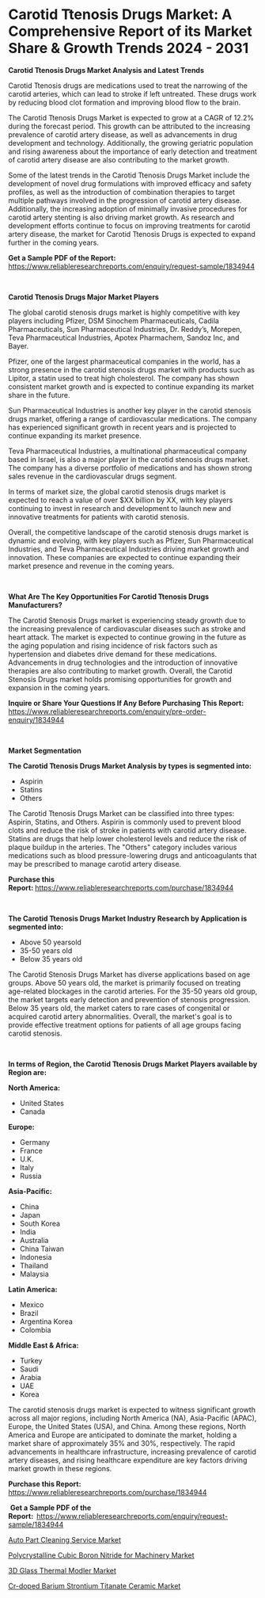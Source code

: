 <p><h1>Carotid Ttenosis Drugs Market: A Comprehensive Report of its Market Share & Growth Trends 2024 - 2031</h1></p><p><strong>Carotid Ttenosis Drugs Market Analysis and Latest Trends</strong></p>
<p><p>Carotid Ttenosis drugs are medications used to treat the narrowing of the carotid arteries, which can lead to stroke if left untreated. These drugs work by reducing blood clot formation and improving blood flow to the brain.</p><p>The Carotid Ttenosis Drugs Market is expected to grow at a CAGR of 12.2% during the forecast period. This growth can be attributed to the increasing prevalence of carotid artery disease, as well as advancements in drug development and technology. Additionally, the growing geriatric population and rising awareness about the importance of early detection and treatment of carotid artery disease are also contributing to the market growth.</p><p>Some of the latest trends in the Carotid Ttenosis Drugs Market include the development of novel drug formulations with improved efficacy and safety profiles, as well as the introduction of combination therapies to target multiple pathways involved in the progression of carotid artery disease. Additionally, the increasing adoption of minimally invasive procedures for carotid artery stenting is also driving market growth. As research and development efforts continue to focus on improving treatments for carotid artery disease, the market for Carotid Ttenosis Drugs is expected to expand further in the coming years.</p></p>
<p><strong>Get a Sample PDF of the Report:&nbsp;</strong> <a href="https://www.reliableresearchreports.com/enquiry/request-sample/1834944">https://www.reliableresearchreports.com/enquiry/request-sample/1834944</a></p>
<p>&nbsp;</p>
<p><strong>Carotid Ttenosis Drugs Major Market Players</strong></p>
<p><p>The global carotid stenosis drugs market is highly competitive with key players including Pfizer, DSM Sinochem Pharmaceuticals, Cadila Pharmaceuticals, Sun Pharmaceutical Industries, Dr. Reddy’s, Morepen, Teva Pharmaceutical Industries, Apotex Pharmachem, Sandoz Inc, and Bayer. </p><p>Pfizer, one of the largest pharmaceutical companies in the world, has a strong presence in the carotid stenosis drugs market with products such as Lipitor, a statin used to treat high cholesterol. The company has shown consistent market growth and is expected to continue expanding its market share in the future.</p><p>Sun Pharmaceutical Industries is another key player in the carotid stenosis drugs market, offering a range of cardiovascular medications. The company has experienced significant growth in recent years and is projected to continue expanding its market presence.</p><p>Teva Pharmaceutical Industries, a multinational pharmaceutical company based in Israel, is also a major player in the carotid stenosis drugs market. The company has a diverse portfolio of medications and has shown strong sales revenue in the cardiovascular drugs segment.</p><p>In terms of market size, the global carotid stenosis drugs market is expected to reach a value of over $XX billion by XX, with key players continuing to invest in research and development to launch new and innovative treatments for patients with carotid stenosis.</p><p>Overall, the competitive landscape of the carotid stenosis drugs market is dynamic and evolving, with key players such as Pfizer, Sun Pharmaceutical Industries, and Teva Pharmaceutical Industries driving market growth and innovation. These companies are expected to continue expanding their market presence and revenue in the coming years.</p></p>
<p>&nbsp;</p>
<p><strong>What Are The Key Opportunities For Carotid Ttenosis Drugs Manufacturers?</strong></p>
<p><p>The Carotid Stenosis Drugs market is experiencing steady growth due to the increasing prevalence of cardiovascular diseases such as stroke and heart attack. The market is expected to continue growing in the future as the aging population and rising incidence of risk factors such as hypertension and diabetes drive demand for these medications. Advancements in drug technologies and the introduction of innovative therapies are also contributing to market growth. Overall, the Carotid Stenosis Drugs market holds promising opportunities for growth and expansion in the coming years.</p></p>
<p><strong>Inquire or Share Your Questions If Any Before Purchasing This Report:</strong> <a href="https://www.reliableresearchreports.com/enquiry/pre-order-enquiry/1834944">https://www.reliableresearchreports.com/enquiry/pre-order-enquiry/1834944</a></p>
<p>&nbsp;</p>
<p><strong>Market Segmentation</strong></p>
<p><strong>The Carotid Ttenosis Drugs Market Analysis by types is segmented into:</strong></p>
<p><ul><li>Aspirin</li><li>Statins</li><li>Others</li></ul></p>
<p><p>The Carotid Ttenosis Drugs Market can be classified into three types: Aspirin, Statins, and Others. Aspirin is commonly used to prevent blood clots and reduce the risk of stroke in patients with carotid artery disease. Statins are drugs that help lower cholesterol levels and reduce the risk of plaque buildup in the arteries. The "Others" category includes various medications such as blood pressure-lowering drugs and anticoagulants that may be prescribed to manage carotid artery disease.</p></p>
<p><strong>Purchase this Report:&nbsp;</strong><a href="https://www.reliableresearchreports.com/purchase/1834944">https://www.reliableresearchreports.com/purchase/1834944</a></p>
<p>&nbsp;</p>
<p><strong>The Carotid Ttenosis Drugs Market Industry Research by Application is segmented into:</strong></p>
<p><ul><li>Above 50 yearsold</li><li>35-50 years old</li><li>Below 35 years old</li></ul></p>
<p><p>The Carotid Stenosis Drugs Market has diverse applications based on age groups. Above 50 years old, the market is primarily focused on treating age-related blockages in the carotid arteries. For the 35-50 years old group, the market targets early detection and prevention of stenosis progression. Below 35 years old, the market caters to rare cases of congenital or acquired carotid artery abnormalities. Overall, the market's goal is to provide effective treatment options for patients of all age groups facing carotid stenosis.</p></p>
<p>&nbsp;</p>
<p><strong>In terms of Region, the Carotid Ttenosis Drugs Market Players available by Region are:</strong></p>
<p>
    <p> <strong> North America: </strong>
        <ul>
            <li>United States</li>
            <li>Canada</li>
        </ul>
        </p> 
    <p> <strong> Europe: </strong>
        <ul>
            <li>Germany</li>
            <li>France</li>
            <li>U.K.</li>
            <li>Italy</li>
            <li>Russia</li>
        </ul>
        </p> 
    <p> <strong> Asia-Pacific: </strong>
        <ul>
            <li>China</li>
            <li>Japan</li>
            <li>South Korea</li>
            <li>India</li>
            <li>Australia</li>
            <li>China Taiwan</li>
            <li>Indonesia</li>
            <li>Thailand</li>
            <li>Malaysia</li>
        </ul>
        </p> 
    <p> <strong> Latin America: </strong>
        <ul>
            <li>Mexico</li>
            <li>Brazil</li>
            <li>Argentina Korea</li>
            <li>Colombia</li>
        </ul>
        </p> 
    <p> <strong> Middle East & Africa: </strong>
        <ul>
            <li>Turkey</li>
            <li>Saudi</li>
            <li>Arabia</li>
            <li>UAE</li>
            <li>Korea</li>
        </ul>
    </p>
    </p>
<p><p>The carotid stenosis drugs market is expected to witness significant growth across all major regions, including North America (NA), Asia-Pacific (APAC), Europe, the United States (USA), and China. Among these regions, North America and Europe are anticipated to dominate the market, holding a market share of approximately 35% and 30%, respectively. The rapid advancements in healthcare infrastructure, increasing prevalence of carotid artery diseases, and rising healthcare expenditure are key factors driving market growth in these regions.</p></p>
<p><strong>Purchase this Report: </strong><a href="https://www.reliableresearchreports.com/purchase/1834944">https://www.reliableresearchreports.com/purchase/1834944</a></p>
<p>&nbsp;<strong>Get a Sample PDF of the Report:&nbsp;&nbsp;</strong><a href="https://www.reliableresearchreports.com/enquiry/request-sample/1834944">https://www.reliableresearchreports.com/enquiry/request-sample/1834944</a></p>
<p><strong></strong></p>
<p><p><a href="https://github.com/juniordelafrance/Market-Research-Report-List-2/blob/main/auto-part-cleaning-service-market.md">Auto Part Cleaning Service Market</a></p><p><a href="https://github.com/ruddyyedelwadw/Market-Research-Report-List-1/blob/main/polycrystalline-cubic-boron-nitride-for-machinery-market.md">Polycrystalline Cubic Boron Nitride for Machinery Market</a></p><p><a href="https://github.com/jaidynmorantestelletmjzya/Market-Research-Report-List-1/blob/main/3d-glass-thermal-modler-market.md">3D Glass Thermal Modler Market</a></p><p><a href="https://github.com/FassouRP/Market-Research-Report-List-3/blob/main/cr-doped-barium-strontium-titanate-ceramic-market.md">Cr-doped Barium Strontium Titanate Ceramic Market</a></p></p>